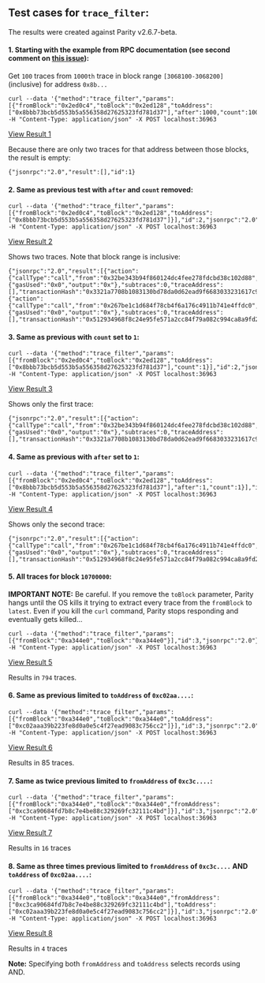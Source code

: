 ## Test cases for `trace_filter`:

The results were created against Parity v2.6.7-beta.

#### 1. Starting with the example from RPC documentation (see second comment on [this issue](https://github.com/openethereum/wiki/issues/369)):

Get `100` traces from `1000th` trace in block range `[3068100-3068200]` (inclusive) for address `0x8b...`

```[bash]
curl --data '{"method":"trace_filter","params":[{"fromBlock":"0x2ed0c4","toBlock":"0x2ed128","toAddress":["0x8bbb73bcb5d553b5a556358d27625323fd781d37"],"after":1000,"count":100}],"id":1,"jsonrpc":"2.0"}' -H "Content-Type: application/json" -X POST localhost:36963
```

[View Result 1](./result1.json)

Because there are only two traces for that address between those blocks, the result is empty:

```[json]
{"jsonrpc":"2.0","result":[],"id":1}
```

#### 2. Same as previous test with `after` and `count` removed:

```[bash]
curl --data '{"method":"trace_filter","params":[{"fromBlock":"0x2ed0c4","toBlock":"0x2ed128","toAddress":["0x8bbb73bcb5d553b5a556358d27625323fd781d37"]}],"id":2,"jsonrpc":"2.0"}' -H "Content-Type: application/json" -X POST localhost:36963
```

[View Result 2](./result2.json)

Shows two traces. Note that block range is inclusive:

```[json]
{"jsonrpc":"2.0","result":[{"action":{"callType":"call","from":"0x32be343b94f860124dc4fee278fdcbd38c102d88","gas":"0x4c40d","input":"0x","to":"0x8bbb73bcb5d553b5a556358d27625323fd781d37","value":"0x3f0650ec47fd240000"},"blockHash":"0x86df301bcdd8248d982dbf039f09faf792684e1aeee99d5b58b77d620008b80f","blockNumber":3068183,"result":{"gasUsed":"0x0","output":"0x"},"subtraces":0,"traceAddress":[],"transactionHash":"0x3321a7708b1083130bd78da0d62ead9f6683033231617c9d268e2c7e3fa6c104","transactionPosition":3,"type":"call"},{"action":{"callType":"call","from":"0x267be1c1d684f78cb4f6a176c4911b741e4ffdc0","gas":"0x2328","input":"0x","to":"0x8bbb73bcb5d553b5a556358d27625323fd781d37","value":"0x3a0db91420edd20000"},"blockHash":"0xd41acd1affdddd519190f912bed89e3db49d015b269e50e901c64e816f2ebd74","blockNumber":3068200,"result":{"gasUsed":"0x0","output":"0x"},"subtraces":0,"traceAddress":[],"transactionHash":"0x512934968f8c24e95fe571a2cc84f79a082c994ca8a9fd263c3486ba56f4b77f","transactionPosition":1,"type":"call"}],"id":2}
```

#### 3. Same as previous with `count` set to `1`:

```[bash]
curl --data '{"method":"trace_filter","params":[{"fromBlock":"0x2ed0c4","toBlock":"0x2ed128","toAddress":["0x8bbb73bcb5d553b5a556358d27625323fd781d37"],"count":1}],"id":2,"jsonrpc":"2.0"}' -H "Content-Type: application/json" -X POST localhost:36963
```

[View Result 3](./result3.json)

Shows only the first trace:

```[json]
{"jsonrpc":"2.0","result":[{"action":{"callType":"call","from":"0x32be343b94f860124dc4fee278fdcbd38c102d88","gas":"0x4c40d","input":"0x","to":"0x8bbb73bcb5d553b5a556358d27625323fd781d37","value":"0x3f0650ec47fd240000"},"blockHash":"0x86df301bcdd8248d982dbf039f09faf792684e1aeee99d5b58b77d620008b80f","blockNumber":3068183,"result":{"gasUsed":"0x0","output":"0x"},"subtraces":0,"traceAddress":[],"transactionHash":"0x3321a7708b1083130bd78da0d62ead9f6683033231617c9d268e2c7e3fa6c104","transactionPosition":3,"type":"call"}],"id":2}
```

#### 4. Same as previous with `after` set to `1`:

```[bash]
curl --data '{"method":"trace_filter","params":[{"fromBlock":"0x2ed0c4","toBlock":"0x2ed128","toAddress":["0x8bbb73bcb5d553b5a556358d27625323fd781d37"],"after":1,"count":1}],"id":2,"jsonrpc":"2.0"}' -H "Content-Type: application/json" -X POST localhost:36963
```

[View Result 4](./result4.json)

Shows only the second trace:

```[json]
{"jsonrpc":"2.0","result":[{"action":{"callType":"call","from":"0x267be1c1d684f78cb4f6a176c4911b741e4ffdc0","gas":"0x2328","input":"0x","to":"0x8bbb73bcb5d553b5a556358d27625323fd781d37","value":"0x3a0db91420edd20000"},"blockHash":"0xd41acd1affdddd519190f912bed89e3db49d015b269e50e901c64e816f2ebd74","blockNumber":3068200,"result":{"gasUsed":"0x0","output":"0x"},"subtraces":0,"traceAddress":[],"transactionHash":"0x512934968f8c24e95fe571a2cc84f79a082c994ca8a9fd263c3486ba56f4b77f","transactionPosition":1,"type":"call"}],"id":2}
```

#### 5. All traces for block `10700000`:

**IMPORTANT NOTE:** Be careful. If you remove the `toBlock` parameter, Parity hangs until the OS kills it trying to extract every trace from the `fromBlock` to `latest`. Even if you kill the `curl` command, Parity stops responding and eventually gets killed...

```[bash]
curl --data '{"method":"trace_filter","params":[{"fromBlock":"0xa344e0","toBlock":"0xa344e0"}],"id":3,"jsonrpc":"2.0"}' -H "Content-Type: application/json" -X POST localhost:36963
```

[View Result 5](./result5.json)

Results in `794` traces.

#### 6. Same as previous limited to `toAddress` of `0xc02aa....`:

```[bash]
curl --data '{"method":"trace_filter","params":[{"fromBlock":"0xa344e0","toBlock":"0xa344e0","toAddress":["0xc02aaa39b223fe8d0a0e5c4f27ead9083c756cc2"]}],"id":3,"jsonrpc":"2.0"}' -H "Content-Type: application/json" -X POST localhost:36963
```

[View Result 6](./result6.json)

Results in 85 traces.

#### 7. Same as twice previous limited to `fromAddress` of `0xc3c....`:

```[bash]
curl --data '{"method":"trace_filter","params":[{"fromBlock":"0xa344e0","toBlock":"0xa344e0","fromAddress":["0xc3ca90684fd7b8c7e4be88c329269fc32111c4bd"]}],"id":3,"jsonrpc":"2.0"}' -H "Content-Type: application/json" -X POST localhost:36963
```

[View Result 7](./result7.json)

Results in `16` traces

#### 8. Same as three times previous limited to `fromAddress` of `0xc3c....` AND `toAddress` of `0xc02aa....`:

```[bash]
curl --data '{"method":"trace_filter","params":[{"fromBlock":"0xa344e0","toBlock":"0xa344e0","fromAddress":["0xc3ca90684fd7b8c7e4be88c329269fc32111c4bd"],"toAddress":["0xc02aaa39b223fe8d0a0e5c4f27ead9083c756cc2"]}],"id":3,"jsonrpc":"2.0"}' -H "Content-Type: application/json" -X POST localhost:36963
```

[View Result 8](./result8.json)

Results in `4` traces

**Note:** Specifying both `fromAddress` and `toAddress` selects records using AND.

